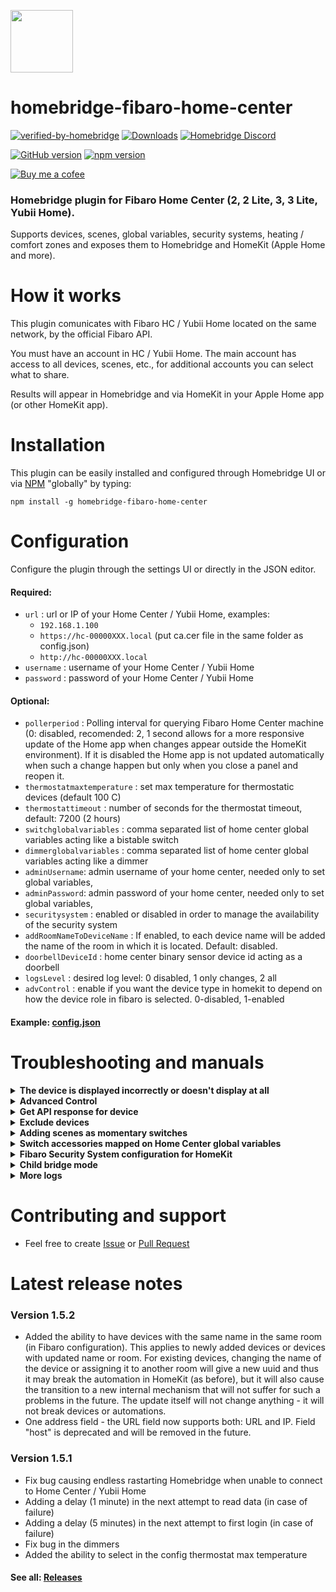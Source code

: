 <img src="https://raw.githubusercontent.com/homebridge/verified/latest/icons/homebridge-fibaro-home-center.png" width="100px"></img>
# homebridge-fibaro-home-center

[![verified-by-homebridge](https://badgen.net/badge/homebridge/verified/purple)](https://github.com/homebridge/homebridge/wiki/Verified-Plugins)
[![Downloads](https://img.shields.io/npm/dt/homebridge-fibaro-home-center)](https://www.npmjs.com/package/homebridge-fibaro-home-center)
[![Homebridge Discord](https://img.shields.io/discord/432663330281226270?color=728ED5&logo=discord&label=discord)](https://discord.gg/38Dpux)

[![GitHub version](https://img.shields.io/github/package-json/v/ilcato/homebridge-fibaro-home-center?label=GitHub)](https://github.com/ilcato/homebridge-fibaro-home-center/releases/)
[![npm version](https://img.shields.io/npm/v/homebridge-fibaro-home-center?color=%23cb3837&label=npm)](https://www.npmjs.com/package/homebridge-fibaro-home-center)

[![Buy me a cofee](https://cdn.buymeacoffee.com/buttons/default-orange.png)](https://www.buymeacoffee.com/ilcato)

### Homebridge plugin for Fibaro Home Center (2, 2 Lite, 3, 3 Lite, Yubii Home).

Supports devices, scenes, global variables, security systems, heating / comfort zones and exposes them to Homebridge and HomeKit (Apple Home and more).

# How it works

This plugin comunicates with Fibaro HC / Yubii Home located on the same network, by the official Fibaro API.

You must have an account in HC / Yubii Home. The main account has access to all devices, scenes, etc., for additional accounts you can select what to share.

Results will appear in Homebridge and via HomeKit in your Apple Home app (or other HomeKit app).

# Installation

This plugin can be easily installed and configured through Homebridge UI or via [NPM](https://www.npmjs.com/package/homebridge-fibaro-home-center) "globally" by typing:

    npm install -g homebridge-fibaro-home-center
    
# Configuration
Configure the plugin through the settings UI or directly in the JSON editor.

#### Required:
+ `url` : url or IP of your Home Center / Yubii Home, examples:
  + `192.168.1.100`
  + `https://hc-00000XXX.local` (put ca.cer file in the same folder as config.json)
  + `http://hc-00000XXX.local`
+ `username` : username of your Home Center / Yubii Home
+ `password` : password of your Home Center / Yubii Home

#### Optional:
+ `pollerperiod` : Polling interval for querying Fibaro Home Center machine (0: disabled, recomended: 2, 1 second allows for a more responsive update of the Home app when changes appear outside the HomeKit environment). If it is disabled the Home app is not updated automatically when such a change happen but only when you close a panel and reopen it.
+ `thermostatmaxtemperature` : set max temperature for thermostatic devices (default 100 C)
+ `thermostattimeout` : number of seconds for the thermostat timeout, default: 7200 (2 hours)
+ `switchglobalvariables` : comma separated list of home center global variables acting like a bistable switch
+ `dimmerglobalvariables` : comma separated list of home center global variables acting like a dimmer
+ `adminUsername`: admin username of your home center, needed only to set global variables,
+ `adminPassword`: admin password of your home center, needed only to set global variables,
+ `securitysystem` : enabled or disabled in order to manage the availability of the security system
+ `addRoomNameToDeviceName` : If enabled, to each device name will be added the name of the room in which it is located. Default: disabled.
+ `doorbellDeviceId` : home center binary sensor device id acting as a doorbell
+ `logsLevel` : desired log level: 0 disabled, 1 only changes, 2 all
+ `advControl` : enable if you want the device type in homekit to depend on how the device role in fibaro is selected. 0-disabled, 1-enabled

#### Example: [config.json](https://github.com/ilcato/homebridge-Fibaro-home-center/blob/main/docs/config.json)


# Troubleshooting and manuals

<details>
<summary><b>The device is displayed incorrectly or doesn't display at all</b></summary>
    
+ For some devices, responsible for the display method is field Role (for a given device in the Fibaro Panel). Check [Advanced Control](https://github.com/ilcato/homebridge-Fibaro-home-center/blob/main/docs/advcontrol.md).
+ If device still displays incorrectly (e.g. as Switch but should be Outlet) or doubled (one device is displayed as two), you must remove this device from cache (in Homebridge Settings). Unfortunately, in this case, the settings for this device will most likely be lost (room selection, automations, etc.).
+ Every change of devices display type (e.g. from Switch to Outlet etc.) can make it display incorrectly (like doubled). It is recommended to turn off Apple hubs during changes.
+ If you want new device to be supported (or if it displays incorrectly despite the recommendation above) open new Issue and write: what is this product, as what should it be displayed, whether it does not display at all or displays incorrectly (as what device?), what version of this plugin, what Home Center, and attach the API response for this product (see below).

</details>

<details>
<summary><b>Advanced Control</b></summary>

+ Now you can enable new option in plugin settings if you want the device type in Homekit to depend on how the device role in Fibaro is selected. See details: [advanced control](https://github.com/ilcato/homebridge-Fibaro-home-center/blob/main/docs/advcontrol.md)

</details>

<details>
<summary><b>Get API response for device</b></summary>

+ How to get API response for device. Open in browser: http://FIBARO-IP/api/devices/ID (replace FIBARO-IP with your Home Center IP and ID with device ID) and login.

</details>

<details>
<summary><b>Exclude devices</b></summary>

+ If You want to exclude one or more devices: use a specific user (not an admin one) and grant access to only the needed devices or rename the device you want to exclude with an initial _ character.
+ Warning: If you exclude the device, adding it again will require reconfiguration (assignment to a room, automations, etc.).

</details>

<details>
<summary><b>Adding scenes as momentary switches</b></summary>

+ Any scenes with a name that start with _ will be added to HomeKit as a momentary switch with the same name without the _.

</details>

<details>
<summary><b>Switch accessories mapped on Home Center global variables</b></summary>

+ It is possible to create Switch accessories on HomeKit with a toggle behaviour by:
  + creating global variables (one for each switch) with 2 possible values: "true" and "false"
  + configuring a new parameter ("switchglobalvariables") in config.json that contains a comma separated list of the variable names you defined.
+ You can use these variable to trigger Home Center scenes.
+ Known issue: you need to configure homebridge in config.json with a user with superuser privileges because normal users cannot set global variable from the outside of Home Center.

</details>

<details>
<summary><b>Fibaro Security System configuration for HomeKit</b></summary>

See: [security system](https://github.com/ilcato/homebridge-Fibaro-home-center/blob/main/docs/security-system.md)

</details>

<details>
<summary><b>Child bridge mode</b></summary>
You can run this plugin as child bridge, that is an isolated process. There are several reasons/benefits of doing this. Details: https://github.com/homebridge/homebridge/wiki/Child-Bridges.
</details>

<details>
<summary><b>More logs</b></summary>
If you have any issues with this plugin, enable all logs in plugin config and the debug mode in the homebridge settings and restart the homebridge / child bridge. This will print additional information to the log.
</details>

# Contributing and support

- Feel free to create [Issue](https://github.com/ilcato/homebridge-fibaro-home-center/issues) or [Pull Request](https://github.com/ilcato/homebridge-fibaro-home-center/pulls)

# Latest release notes

### Version 1.5.2
+ Added the ability to have devices with the same name in the same room (in Fibaro configuration). This applies to newly added devices or devices with updated name or room. For existing devices, changing the name of the device or assigning it to another room will give a new uuid and thus it may break the automation in HomeKit (as before), but it will also cause the transition to a new internal mechanism that will not suffer for such a problems in the future. The update itself will not change anything - it will not break devices or automations.
+ One address field - the URL field now supports both: URL and IP. Field "host" is deprecated and will be removed in the future.

### Version 1.5.1
+ Fix bug causing endless rastarting Homebridge when unable to connect to Home Center / Yubii Home
+ Adding a delay (1 minute) in the next attempt to read data (in case of failure)
+ Adding a delay (5 minutes) in the next attempt to first login (in case of failure)
+ Fix bug in the dimmers
+ Added the ability to select in the config thermostat max temperature

#### See all: [Releases](https://github.com/ilcato/homebridge-fibaro-home-center/releases)
